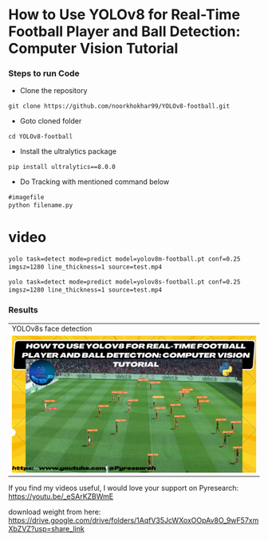 # How to Use YOLOv8 for Real-Time Football Player and Ball Detection: Computer Vision Tutorial



### Steps to run Code

- Clone the repository
```
git clone https://github.com/noorkhokhar99/YOLOv8-football.git
```

- Goto cloned folder
```
cd YOLOv8-football
```

- Install the ultralytics package
```
pip install ultralytics==8.0.0
```

- Do Tracking with mentioned command below
```
#imagefile
python filename.py
```
# video 
```
yolo task=detect mode=predict model=yolov8m-football.pt conf=0.25 imgsz=1280 line_thickness=1 source=test.mp4
```
```
yolo task=detect mode=predict model=yolov8s-football.pt conf=0.25 imgsz=1280 line_thickness=1 source=test.mp4
```
### Results
<table>
  <tr>
    <td>YOLOv8s face detection</td>
  </tr>
  <tr>
    <td><img src="https://github.com/noorkhokhar99/YOLOv8-football/blob/main/How%20to%20Use%20YOLOv8%20for%20Real-Time%20Football%20Player%20and%20Ball%20Detection%20Computer%20Vision%20Tutorial.png"></td>
  </tr>
 </table>



If you find my videos useful,  I would love your support on Pyresearch: https://youtu.be/_eSArKZBWmE


download weight from here: https://drive.google.com/drive/folders/1AqfV35JcWXoxOOpAv8O_9wF57xmXbZVZ?usp=share_link
